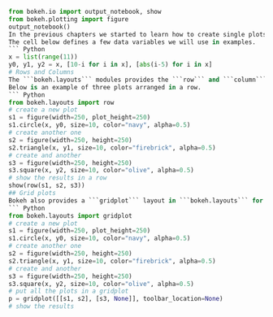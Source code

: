 ``` Python
from bokeh.io import output_notebook, show
from bokeh.plotting import figure
output_notebook()
In the previous chapters we started to learn how to create single plots using differnet kinds of data. But we often want to plot more than one thing. Bokeh plots can be individually embedded in HTML documents, but it's often easier to combine multiple plots in one of Bokeh's built-in layouts. We will learn how to do that in this chapter
The cell below defines a few data variables we will use in examples.  
``` Python 
x = list(range(11))
y0, y1, y2 = x, [10-i for i in x], [abs(i-5) for i in x]  
# Rows and Columns  
The ```bokeh.layouts``` modules provides the ```row``` and ```column``` functions to arrange plot objects in vertical or horizontal layouts. 
Below is an example of three plots arranged in a row.  
``` Python
from bokeh.layouts import row
# create a new plot
s1 = figure(width=250, plot_height=250)
s1.circle(x, y0, size=10, color="navy", alpha=0.5)
# create another one
s2 = figure(width=250, height=250)
s2.triangle(x, y1, size=10, color="firebrick", alpha=0.5)
# create and another
s3 = figure(width=250, height=250)
s3.square(x, y2, size=10, color="olive", alpha=0.5)
# show the results in a row
show(row(s1, s2, s3))  
## Grid plots  
Bokeh also provides a ```gridplot``` layout in ```bokeh.layouts``` for arranging plots in a grid, as show in the example below.  
``` Python
from bokeh.layouts import gridplot
# create a new plot
s1 = figure(width=250, plot_height=250)
s1.circle(x, y0, size=10, color="navy", alpha=0.5)
# create another one
s2 = figure(width=250, height=250)
s2.triangle(x, y1, size=10, color="firebrick", alpha=0.5)
# create and another
s3 = figure(width=250, height=250)
s3.square(x, y2, size=10, color="olive", alpha=0.5)
# put all the plots in a gridplot
p = gridplot([[s1, s2], [s3, None]], toolbar_location=None)
# show the results
